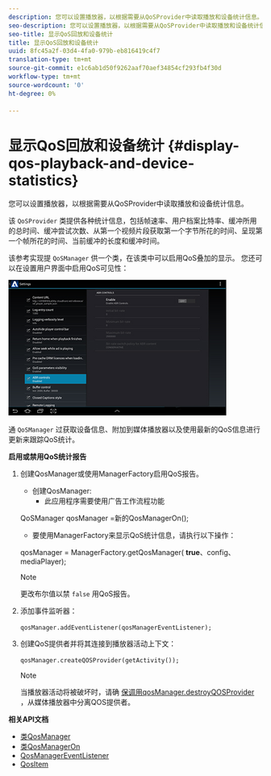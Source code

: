 ```yaml
---
description: 您可以设置播放器，以根据需要从QoSProvider中读取播放和设备统计信息。
seo-description: 您可以设置播放器，以根据需要从QoSProvider中读取播放和设备统计信息。
seo-title: 显示QoS回放和设备统计
title: 显示QoS回放和设备统计
uuid: 8fc45a2f-03d4-4fa0-979b-eb816419c4f7
translation-type: tm+mt
source-git-commit: e1c6ab1d50f9262aaf70aef34854cf293fb4f30d
workflow-type: tm+mt
source-wordcount: '0'
ht-degree: 0%

---
```



# 显示QoS回放和设备统计 {#display-qos-playback-and-device-statistics}

您可以设置播放器，以根据需要从QoSProvider中读取播放和设备统计信息。

该 `QoSProvider` 类提供各种统计信息，包括帧速率、用户档案比特率、缓冲所用的总时间、缓冲尝试次数、从第一个视频片段获取第一个字节所花的时间、呈现第一个帧所花的时间、当前缓冲的长度和缓冲时间。

该参考实现提 `QoSManager` 供一个类，在该类中可以启用QoS叠加的显示。 您还可以在设置用户界面中启用QoS可见性：

![](assets/qos-configuration.jpg)

通 `QoSManager` 过获取设备信息、附加到媒体播放器以及使用最新的QoS信息进行更新来跟踪QoS统计。

**启用或禁用QoS统计报告**

1. 创建QosManager或使用ManagerFactory启用QoS报告。

   * 创建QosManager:
      * 此应用程序需要使用广告工作流程功能

   QoSManager qosManager =新的QosManagerOn();

   * 要使用ManagerFactory来显示QoS统计信息，请执行以下操作：

   qosManager = ManagerFactory.getQosManager(
   <b>true</b>、config、mediaPlayer);

   >[!NOTE]
   >
   >更改布尔值以禁 `false` 用QoS报告。

2. 添加事件监听器：

   `qosManager.addEventListener(qosManagerEventListener);`

3. 创建QoS提供者并将其连接到播放器活动上下文：

   `qosManager.createQOSProvider(getActivity());`

   >[!NOTE]
   >
   >当播放器活动将被破坏时，请确 [保调用qosManager.destroyQOSProvider](https://help.adobe.com/en_US/primetime/reference_implementation/android/javadoc/com/adobe/primetime/reference/manager/QosManager.html#destroyQOSProvider()) ，从媒体播放器中分离QOS提供者。

**相关API文档**

* [类QosManager](https://help.adobe.com/en_US/primetime/api/reference_implementation/android/javadoc/com/adobe/primetime/reference/manager/QosManager.html)
* [类QosManagerOn](https://help.adobe.com/en_US/primetime/api/reference_implementation/android/javadoc/com/adobe/primetime/reference/manager/QosManagerOn.html)
* [QosManagerEventListener](https://help.adobe.com/en_US/primetime/api/reference_implementation/android/javadoc/com/adobe/primetime/reference/manager/QosManager.QosManagerEventListener.html)
* [QosItem](https://help.adobe.com/en_US/primetime/api/reference_implementation/android/javadoc/com/adobe/primetime/reference/manager/QosManager.QosItem.html)

